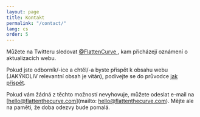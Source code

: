 ```yaml
---
layout: page
title: Kontakt
permalink: "/contact/"
lang: cs
order: 5
---
```

Můžete na Twitteru sledovat <a href="https://www.twitter.com/flattencurve"> @FlattenCurve </a>, kam přicházejí oznámení o aktualizacích webu.

Pokud jste odborník/-ice a chtěl/-a byste přispět k obsahu webu (JAKÝKOLIV relevantní obsah je vítán), podívejte se do průvodce [jak přispět](https://github.com/flattenthecurve/guide#how-to-contribute). 

Pokud vám žádná z těchto možností nevyhovuje, můžete odeslat e-mail na [hello@flattenthecurve.com](mailto: hello@flattenthecurve.com). Mějte ale na paměti, že doba odezvy bude pomalá.
